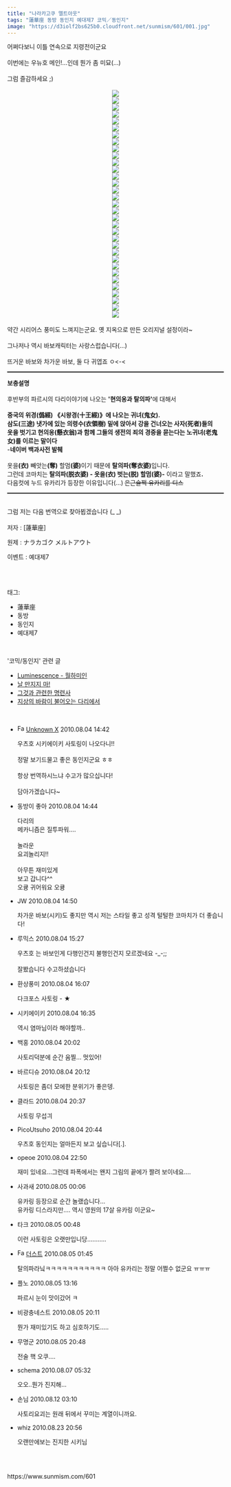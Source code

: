 ```yaml
---
title: "나라카고쿠 멜트아웃"
tags: "蓮華座 동방 동인지 예대제7 코믹／동인지"
image: "https://d3iolf2bs625b0.cloudfront.net/sunmism/601/001.jpg"
---
```

<div class="article">
<div class="jb-article">어쩌다보니 이틀 연속으로 지령전이군요<br/>
<br/>
이번에는 우뉴호 메인!...인데 뭔가 좀 미묘(...)<br/>
<br/>
그럼 즐감하세요 ;)<br/>
<br/>
<div class="imageblock center" style="text-align: center; clear: both;"><img src="{{ site.imgserver3 }}/sunmism/601/001.jpg"/></div><div class="imageblock center" style="text-align: center; clear: both;"><img src="{{ site.imgserver3 }}/sunmism/601/002.jpg"/></div><div class="imageblock center" style="text-align: center; clear: both;"><img src="{{ site.imgserver3 }}/sunmism/601/003.jpg"/></div><div class="imageblock center" style="text-align: center; clear: both;"><img src="{{ site.imgserver3 }}/sunmism/601/004.jpg"/></div><div class="imageblock center" style="text-align: center; clear: both;"><img src="{{ site.imgserver3 }}/sunmism/601/005.jpg"/></div><div class="imageblock center" style="text-align: center; clear: both;"><img src="{{ site.imgserver3 }}/sunmism/601/006.jpg"/></div><div class="imageblock center" style="text-align: center; clear: both;"><img src="{{ site.imgserver3 }}/sunmism/601/007.jpg"/></div><div class="imageblock center" style="text-align: center; clear: both;"><img src="{{ site.imgserver3 }}/sunmism/601/008.jpg"/></div><div class="imageblock center" style="text-align: center; clear: both;"><img src="{{ site.imgserver3 }}/sunmism/601/009.jpg"/></div><div class="imageblock center" style="text-align: center; clear: both;"><img src="{{ site.imgserver3 }}/sunmism/601/010.jpg"/></div><div class="imageblock center" style="text-align: center; clear: both;"><img src="{{ site.imgserver3 }}/sunmism/601/011.jpg"/></div><div class="imageblock center" style="text-align: center; clear: both;"><img src="{{ site.imgserver3 }}/sunmism/601/012.jpg"/></div><div class="imageblock center" style="text-align: center; clear: both;"><img src="{{ site.imgserver3 }}/sunmism/601/013.jpg"/></div><div class="imageblock center" style="text-align: center; clear: both;"><img src="{{ site.imgserver3 }}/sunmism/601/014.jpg"/></div><div class="imageblock center" style="text-align: center; clear: both;"><img src="{{ site.imgserver3 }}/sunmism/601/015.jpg"/></div><div class="imageblock center" style="text-align: center; clear: both;"><img src="{{ site.imgserver3 }}/sunmism/601/016.jpg"/></div><div class="imageblock center" style="text-align: center; clear: both;"><img src="{{ site.imgserver3 }}/sunmism/601/017.jpg"/></div><div class="imageblock center" style="text-align: center; clear: both;"><img src="{{ site.imgserver3 }}/sunmism/601/018.jpg"/></div><div class="imageblock center" style="text-align: center; clear: both;"><img src="{{ site.imgserver3 }}/sunmism/601/019.jpg"/></div><div class="imageblock center" style="text-align: center; clear: both;"><img src="{{ site.imgserver3 }}/sunmism/601/020.jpg"/></div><div class="imageblock center" style="text-align: center; clear: both;"><img src="{{ site.imgserver3 }}/sunmism/601/021.jpg"/></div><div class="imageblock center" style="text-align: center; clear: both;"><img src="{{ site.imgserver3 }}/sunmism/601/022.jpg"/></div><div class="imageblock center" style="text-align: center; clear: both;"><img src="{{ site.imgserver3 }}/sunmism/601/023.jpg"/></div><div class="imageblock center" style="text-align: center; clear: both;"><img src="{{ site.imgserver3 }}/sunmism/601/024.jpg"/></div><div class="imageblock center" style="text-align: center; clear: both;"><img src="{{ site.imgserver3 }}/sunmism/601/025.jpg"/></div><div class="imageblock center" style="text-align: center; clear: both;"><img src="{{ site.imgserver3 }}/sunmism/601/026.jpg"/></div><div class="imageblock center" style="text-align: center; clear: both;"><img src="{{ site.imgserver3 }}/sunmism/601/027.jpg"/></div><div class="imageblock center" style="text-align: center; clear: both;"><img src="{{ site.imgserver3 }}/sunmism/601/028.jpg"/></div><div class="imageblock center" style="text-align: center; clear: both;"><img src="{{ site.imgserver3 }}/sunmism/601/029.jpg"/></div><div class="imageblock center" style="text-align: center; clear: both;"><img src="{{ site.imgserver3 }}/sunmism/601/030.jpg"/></div><div class="imageblock center" style="text-align: center; clear: both;"><img src="{{ site.imgserver3 }}/sunmism/601/031.jpg"/></div><div class="imageblock center" style="text-align: center; clear: both;"><img src="{{ site.imgserver3 }}/sunmism/601/032.jpg"/></div><div class="imageblock center" style="text-align: center; clear: both;"><img src="{{ site.imgserver3 }}/sunmism/601/033.jpg"/></div><br/>
약간 시리어스 풍미도 느껴지는군요. 옛 지옥으로 만든 오리지널 설정이라~<br/>
<br/>
그나저나 역시 바보캐릭터는 사랑스럽습니다(...)<br/>
<br/>
뜨거운 바보와 차가운 바보, 둘 다 귀엽죠 ㅇ&lt;-&lt;<br/>
<div>
<hr style="border-style: dotted none none; border-color: black; border-width: 1px 0px 0px; height: 1px; display: block;"/></div>
<span style="font-weight: bold;">보충설명</span><br/>
<br/>
후반부의 파르시의 다리이야기에 나오는 <span style="font-weight: bold;">'현의옹과 탈의파'</span>에 대해서<br/>
<span class="text13" style="font-weight: bold;"><br/>
중국의 위경(<span onmouseout="tooltip_off()" onmouseover="tooltip_on('','僞 : 거짓 위, ㉠거짓 ㉡사투리(=訛) ㉢속이다')">僞</span><span onmouseout="tooltip_off()" onmouseover="tooltip_on('','經 : 경서 경, ㉠경서 ㉡날 ㉢날실 ㉣불경 ㉤길 ㉥법 ㉦도리 ㉧지경 ㉨경계 ㉩지나다 ㉪목매다 ㉫다스리다')">經</span>) 《시왕경(<span onmouseout="tooltip_off()" onmouseover="tooltip_on('','十 : 열 십, ㉠열 ㉡열 번 ㉢배하다')">十</span><span onmouseout="tooltip_off()" onmouseover="tooltip_on('','王 : 임금 왕, ㉠임금 ㉡으뜸 ㉢크다 ㉣왕노릇하다 ㉤왕성하다')">王</span><span onmouseout="tooltip_off()" onmouseover="tooltip_on('','經 : 경서 경, ㉠경서 ㉡날 ㉢날실 ㉣불경 ㉤길 ㉥법 ㉦도리 ㉧지경 ㉨경계 ㉩지나다 ㉪목매다 ㉫다스리다')">經</span>)》에 나오는 귀녀(<span onmouseout="tooltip_off()" onmouseover="tooltip_on('','鬼 : 귀신 귀, ㉠귀신 ㉡도깨비 ㉢상상의 괴물 ㉣별 이름')">鬼</span><span onmouseout="tooltip_off()" onmouseover="tooltip_on('','女 : 계집 녀(여), ㉠계집, 여자 ㉡딸 ㉢너 ㉣별 이름 ㉤시집을 보내다')">女</span>).</span><br style="font-weight: bold;"/><span style="font-weight: bold;">삼도(三途) 냇가에 있는 의령수(衣領樹) 밑에 앉아서 강을 건너오는 사자(死者)들의</span><br style="font-weight: bold;"/><span style="font-weight: bold;">옷을 벗기고 현의옹(懸衣翁)과 함께 그들의 생전의 죄의 경중을 묻는다는 노귀녀(老鬼女)를 이르는 말이다</span><br/>
-<span style="font-weight: bold;">네이버 백과사전 발췌</span><br/>
<br/>
옷을<span style="font-weight: bold;">(</span><span class="tit16 b" style="font-weight: bold;"><span onmouseout="tooltip_off()" onmouseover="tooltip_on('','衣 : 옷 의, ㉠옷 ㉡웃옷 ㉢옷 입다 ㉣행하다')">衣</span><span onmouseout="tooltip_off()" onmouseover="tooltip_on('','婆 : 할미 파, ㉠할미 ㉡춤추는모양 ㉢늙은 여자')">)</span></span> 빼앗는<span style="font-weight: bold;">(</span><span class="tit16 b" style="font-weight: bold;"><span onmouseout="tooltip_off()" onmouseover="tooltip_on('','奪 : 빼앗을 탈, ㉠빼앗다 ㉡잃다 ㉢빼앗기다 ㉣좁은 길')">奪)</span></span> 할멈<span style="font-weight: bold;">(</span><span class="tit16 b" style="font-weight: bold;"><span onmouseout="tooltip_off()" onmouseover="tooltip_on('','衣 : 옷 의, ㉠옷 ㉡웃옷 ㉢옷 입다 ㉣행하다')"></span><span onmouseout="tooltip_off()" onmouseover="tooltip_on('','婆 : 할미 파, ㉠할미 ㉡춤추는모양 ㉢늙은 여자')">婆)</span></span>이기 때문에 <span style="font-weight: bold;">탈의파(</span><span class="tit16 b" style="font-weight: bold;"><span onmouseout="tooltip_off()" onmouseover="tooltip_on('','奪 : 빼앗을 탈, ㉠빼앗다 ㉡잃다 ㉢빼앗기다 ㉣좁은 길')">奪</span><span onmouseout="tooltip_off()" onmouseover="tooltip_on('','衣 : 옷 의, ㉠옷 ㉡웃옷 ㉢옷 입다 ㉣행하다')">衣</span><span onmouseout="tooltip_off()" onmouseover="tooltip_on('','婆 : 할미 파, ㉠할미 ㉡춤추는모양 ㉢늙은 여자')">婆)</span></span><span class="tit16 b"><span onmouseout="tooltip_off()" onmouseover="tooltip_on('','婆 : 할미 파, ㉠할미 ㉡춤추는모양 ㉢늙은 여자')">입니다.<br/>
그런데 코마치는 <span style="font-weight: bold;">탈의파(脱衣</span></span></span><span class="tit16 b" style="font-weight: bold;"><span onmouseout="tooltip_off()" onmouseover="tooltip_on('','衣 : 옷 의, ㉠옷 ㉡웃옷 ㉢옷 입다 ㉣행하다')"></span><span onmouseout="tooltip_off()" onmouseover="tooltip_on('','婆 : 할미 파, ㉠할미 ㉡춤추는모양 ㉢늙은 여자')">婆) - 옷을</span></span><span style="font-weight: bold;">(</span><span class="tit16 b" style="font-weight: bold;"><span onmouseout="tooltip_off()" onmouseover="tooltip_on('','衣 : 옷 의, ㉠옷 ㉡웃옷 ㉢옷 입다 ㉣행하다')">衣</span><span onmouseout="tooltip_off()" onmouseover="tooltip_on('','婆 : 할미 파, ㉠할미 ㉡춤추는모양 ㉢늙은 여자')">)</span></span><span style="font-weight: bold;"></span><span class="tit16 b" style="font-weight: bold;"><span onmouseout="tooltip_off()" onmouseover="tooltip_on('','衣 : 옷 의, ㉠옷 ㉡웃옷 ㉢옷 입다 ㉣행하다')"></span><span onmouseout="tooltip_off()" onmouseover="tooltip_on('','婆 : 할미 파, ㉠할미 ㉡춤추는모양 ㉢늙은 여자')"></span></span><span class="tit16 b" style="font-weight: bold;"><span onmouseout="tooltip_off()" onmouseover="tooltip_on('','婆 : 할미 파, ㉠할미 ㉡춤추는모양 ㉢늙은 여자')"> 벗는</span></span><span class="tit16 b"><span onmouseout="tooltip_off()" onmouseover="tooltip_on('','婆 : 할미 파, ㉠할미 ㉡춤추는모양 ㉢늙은 여자')"><span style="font-weight: bold;">(脱)</span></span></span><span class="tit16 b" style="font-weight: bold;"><span onmouseout="tooltip_off()" onmouseover="tooltip_on('','婆 : 할미 파, ㉠할미 ㉡춤추는모양 ㉢늙은 여자')"> 할멈(</span></span><span class="tit16 b" style="font-weight: bold;"><span onmouseout="tooltip_off()" onmouseover="tooltip_on('','婆 : 할미 파, ㉠할미 ㉡춤추는모양 ㉢늙은 여자')">婆)</span></span><span class="tit16 b" style="font-weight: bold;"><span onmouseout="tooltip_off()" onmouseover="tooltip_on('','婆 : 할미 파, ㉠할미 ㉡춤추는모양 ㉢늙은 여자')">-</span></span><span class="tit16 b"><span onmouseout="tooltip_off()" onmouseover="tooltip_on('','婆 : 할미 파, ㉠할미 ㉡춤추는모양 ㉢늙은 여자')"> 이라고 말했죠</span></span><span class="tit16 b"><span onmouseout="tooltip_off()" onmouseover="tooltip_on('','婆 : 할미 파, ㉠할미 ㉡춤추는모양 ㉢늙은 여자')"></span></span><span class="tit16 b" style="font-weight: bold;"><span onmouseout="tooltip_off()" onmouseover="tooltip_on('','婆 : 할미 파, ㉠할미 ㉡춤추는모양 ㉢늙은 여자')">.<br/>
</span></span><span class="tit16 b"><span onmouseout="tooltip_off()" onmouseover="tooltip_on('','婆 : 할미 파, ㉠할미 ㉡춤추는모양 ㉢늙은 여자')">다음컷에 누드 유카리가 등장한 이유입니다(...)</span></span><span class="tit16 b" style="font-weight: bold;"><span onmouseout="tooltip_off()" onmouseover="tooltip_on('','婆 : 할미 파, ㉠할미 ㉡춤추는모양 ㉢늙은 여자')"> </span></span><span class="tit16 b"><span onmouseout="tooltip_off()" onmouseover="tooltip_on('','婆 : 할미 파, ㉠할미 ㉡춤추는모양 ㉢늙은 여자')"><span style="text-decoration: line-through;">은근슬쩍 유카리를 디스</span></span></span><span class="tit16 b" style="font-weight: bold;"><span onmouseout="tooltip_off()" onmouseover="tooltip_on('','婆 : 할미 파, ㉠할미 ㉡춤추는모양 ㉢늙은 여자')"><br/>
<div>
<hr style="border-style: dotted none none; border-color: black; border-width: 1px 0px 0px; height: 1px; display: block;"/></div>
<br/>
</span></span><span class="tit16 b"><span onmouseout="tooltip_off()" onmouseover="tooltip_on('','婆 : 할미 파, ㉠할미 ㉡춤추는모양 ㉢늙은 여자')">그럼 저는 다음 번역으로 찾아뵙겠습니다 (_ _)</span></span><span class="tit16 b" style="font-weight: bold;"><span onmouseout="tooltip_off()" onmouseover="tooltip_on('','婆 : 할미 파, ㉠할미 ㉡춤추는모양 ㉢늙은 여자')"><br/>
</span></span><br/>
저자 : [蓮華座]<br/>

원제 : ナラカゴク メルトアウト<br/>

이벤트 : 예대제7<br/>
<br/><div style="text-align:center;margin:10px 0 10px 0;clear:both"><div style="display:inline;text-align:center;">
</div><div style="display:inline;text-align:center;">
</div></div></div></div><br/>
<div class="tagTrail">
<p>태그: </p>
<ul>
<li>蓮華座</li>
<li>동방</li>
<li>동인지</li>
<li>예대제7</li>
</ul>
</div><br/>
<div class="another">
<p>'코믹/동인지' 관련 글</p>
<ul>
<li><a href="/sunmism_606">Luminescence - 월하미인</a></li>
<li><a href="/sunmism_605">날 만지지 마!</a></li>
<li><a href="/sunmism_599">그것과 관련한 명련사</a></li>
<li><a href="/sunmism_598">지상의 바람이 불어오는 다리에서</a></li>
</ul>
</div><br/>
<div class="jb-discuss-list jb-discuss-list-comment">
<ul class="jb-discuss-list-level-1">
<li class="rp_general" id="comment4386336">
<div class="jb-discuss jb-discuss-comment">
<div class="jb-discuss-information jb-discuss-information-comment">
<span class="jb-discuss-information-name"><img alt="Favicon of http://blog.naver.com/kaidoukaoru" height="16" onerror="this.onerror=null;this.parentNode.removeChild(this)" src="http://blog.naver.com/favicon.ico" width="16"/> <a href="http://blog.naver.com/kaidoukaoru" onclick="return openLinkInNewWindow(this)">Unknown X</a></span>
<span class="jb-discuss-information-date">2010.08.04 14:42 </span>
</div>
<p class="jb-discuss-content jb-discuss-content-comment">우츠호 시키에이키 사토링이 나오다니!!<br/>
<br/>
정말 보기드물고 좋은 동인지군요 ㅎㅎ<br/>
<br/>
항상 번역하시느냐 수고가 많으십니다!<br/>
<br/>
담아가겠습니다~</p>
</div>
</li>
<li class="rp_general" id="comment4386341">
<div class="jb-discuss jb-discuss-comment">
<div class="jb-discuss-information jb-discuss-information-comment">
<span class="jb-discuss-information-name">동방이 좋아</span>
<span class="jb-discuss-information-date">2010.08.04 14:44 </span>
</div>
<p class="jb-discuss-content jb-discuss-content-comment">다리의<br/>
메카니즘은 질투파워....<br/>
<br/>
놀라운<br/>
요괴놀리지!!<br/>
<br/>
아무튼 재미있게<br/>
보고 갑니다^^<br/>
오큥 귀어워요 오큥</p>
</div>
</li>
<li class="rp_general" id="comment4386362">
<div class="jb-discuss jb-discuss-comment">
<div class="jb-discuss-information jb-discuss-information-comment">
<span class="jb-discuss-information-name">JW</span>
<span class="jb-discuss-information-date">2010.08.04 14:50 </span>
</div>
<p class="jb-discuss-content jb-discuss-content-comment">차가운 바보(시키)도 좋지만 역시 저는 스타일 좋고 성격 털털한 코마치가 더 좋습니다!</p>
</div>
</li>
<li class="rp_general" id="comment4386482">
<div class="jb-discuss jb-discuss-comment">
<div class="jb-discuss-information jb-discuss-information-comment">
<span class="jb-discuss-information-name">루믹스</span>
<span class="jb-discuss-information-date">2010.08.04 15:27 </span>
</div>
<p class="jb-discuss-content jb-discuss-content-comment">우츠호 는 바보인게 다행인건지 불행인건지 모르겠네요 -_-;;<br/>
<br/>
잘봤습니다 수고하셨습니다</p>
</div>
</li>
<li class="rp_general" id="comment4386633">
<div class="jb-discuss jb-discuss-comment">
<div class="jb-discuss-information jb-discuss-information-comment">
<span class="jb-discuss-information-name">환상풍미</span>
<span class="jb-discuss-information-date">2010.08.04 16:07 </span>
</div>
<p class="jb-discuss-content jb-discuss-content-comment">다크포스 사토링 - ★</p>
</div>
</li>
<li class="rp_general" id="comment4386729">
<div class="jb-discuss jb-discuss-comment">
<div class="jb-discuss-information jb-discuss-information-comment">
<span class="jb-discuss-information-name">시키에이키</span>
<span class="jb-discuss-information-date">2010.08.04 16:35 </span>
</div>
<p class="jb-discuss-content jb-discuss-content-comment">역시 염마님이라 해야할까..</p>
</div>
</li>
<li class="rp_general" id="comment4387591">
<div class="jb-discuss jb-discuss-comment">
<div class="jb-discuss-information jb-discuss-information-comment">
<span class="jb-discuss-information-name">백홍</span>
<span class="jb-discuss-information-date">2010.08.04 20:02 </span>
</div>
<p class="jb-discuss-content jb-discuss-content-comment">사토리덕분에 순간 움찔... 멋있어!</p>
</div>
</li>
<li class="rp_general" id="comment4387617">
<div class="jb-discuss jb-discuss-comment">
<div class="jb-discuss-information jb-discuss-information-comment">
<span class="jb-discuss-information-name">바르디슈</span>
<span class="jb-discuss-information-date">2010.08.04 20:12 </span>
</div>
<p class="jb-discuss-content jb-discuss-content-comment">사토링은 좀더 모에한 분위기가 좋은뎅.</p>
</div>
</li>
<li class="rp_general" id="comment4387716">
<div class="jb-discuss jb-discuss-comment">
<div class="jb-discuss-information jb-discuss-information-comment">
<span class="jb-discuss-information-name">클라드</span>
<span class="jb-discuss-information-date">2010.08.04 20:37 </span>
</div>
<p class="jb-discuss-content jb-discuss-content-comment">사토링 무섭긔</p>
</div>
</li>
<li class="rp_general" id="comment4387739">
<div class="jb-discuss jb-discuss-comment">
<div class="jb-discuss-information jb-discuss-information-comment">
<span class="jb-discuss-information-name">PicoUtsuho</span>
<span class="jb-discuss-information-date">2010.08.04 20:44 </span>
</div>
<p class="jb-discuss-content jb-discuss-content-comment">우츠호 동인지는 얼마든지 보고 싶습니다[.].</p>
</div>
</li>
<li class="rp_general" id="comment4388239">
<div class="jb-discuss jb-discuss-comment">
<div class="jb-discuss-information jb-discuss-information-comment">
<span class="jb-discuss-information-name">opeoe</span>
<span class="jb-discuss-information-date">2010.08.04 22:50 </span>
</div>
<p class="jb-discuss-content jb-discuss-content-comment">재미 있네요...그런데 파폭에서는 왠지 그림의 끝에가 짤려 보이네요....</p>
</div>
</li>
<li class="rp_general" id="comment4388563">
<div class="jb-discuss jb-discuss-comment">
<div class="jb-discuss-information jb-discuss-information-comment">
<span class="jb-discuss-information-name">사과새</span>
<span class="jb-discuss-information-date">2010.08.05 00:06 </span>
</div>
<p class="jb-discuss-content jb-discuss-content-comment">유카링 등장으로 순간 놀랬습니다...<br/>
유카링 디스라지만.... 역시 영원의 17살 유카링 이군요~</p>
</div>
</li>
<li class="rp_general" id="comment4388705">
<div class="jb-discuss jb-discuss-comment">
<div class="jb-discuss-information jb-discuss-information-comment">
<span class="jb-discuss-information-name">타크</span>
<span class="jb-discuss-information-date">2010.08.05 00:48 </span>
</div>
<p class="jb-discuss-content jb-discuss-content-comment">이런 사토링은 오랫만입니당...........</p>
</div>
</li>
<li class="rp_general" id="comment4388883">
<div class="jb-discuss jb-discuss-comment">
<div class="jb-discuss-information jb-discuss-information-comment">
<span class="jb-discuss-information-name"><img alt="Favicon of http://blog.naver.com/1impbizkit" height="16" onerror="this.onerror=null;this.parentNode.removeChild(this)" src="http://blog.naver.com/favicon.ico" width="16"/> <a href="http://blog.naver.com/1impbizkit" onclick="return openLinkInNewWindow(this)">더스트</a></span>
<span class="jb-discuss-information-date">2010.08.05 01:45 </span>
</div>
<p class="jb-discuss-content jb-discuss-content-comment">탈의파라닠ㅋㅋㅋㅋㅋㅋㅋㅋㅋㅋㅋ 아아 유카리는 정말 어쩔수 없군요 ㅠㅠㅠ</p>
</div>
</li>
<li class="rp_general" id="comment4391144">
<div class="jb-discuss jb-discuss-comment">
<div class="jb-discuss-information jb-discuss-information-comment">
<span class="jb-discuss-information-name">플노</span>
<span class="jb-discuss-information-date">2010.08.05 13:16 </span>
</div>
<p class="jb-discuss-content jb-discuss-content-comment">파르시 눈이 맛이갔어 ㅋ</p>
</div>
</li>
<li class="rp_general" id="comment4392715">
<div class="jb-discuss jb-discuss-comment">
<div class="jb-discuss-information jb-discuss-information-comment">
<span class="jb-discuss-information-name">비광충네스트</span>
<span class="jb-discuss-information-date">2010.08.05 20:11 </span>
</div>
<p class="jb-discuss-content jb-discuss-content-comment">뭔가 재미있기도 하고 심호하기도.....</p>
</div>
</li>
<li class="rp_general" id="comment4392819">
<div class="jb-discuss jb-discuss-comment">
<div class="jb-discuss-information jb-discuss-information-comment">
<span class="jb-discuss-information-name">무명군</span>
<span class="jb-discuss-information-date">2010.08.05 20:48 </span>
</div>
<p class="jb-discuss-content jb-discuss-content-comment">전술 핵 오쿠....</p>
</div>
</li>
<li class="rp_general" id="comment4399494">
<div class="jb-discuss jb-discuss-comment">
<div class="jb-discuss-information jb-discuss-information-comment">
<span class="jb-discuss-information-name">schema</span>
<span class="jb-discuss-information-date">2010.08.07 05:32 </span>
</div>
<p class="jb-discuss-content jb-discuss-content-comment">오오..뭔가 진지해...</p>
</div>
</li>
<li class="rp_general" id="comment4422622">
<div class="jb-discuss jb-discuss-comment">
<div class="jb-discuss-information jb-discuss-information-comment">
<span class="jb-discuss-information-name">손님</span>
<span class="jb-discuss-information-date">2010.08.12 03:10 </span>
</div>
<p class="jb-discuss-content jb-discuss-content-comment">사토리요괴는 원래 뒤에서 꾸미는 계열이니까요.</p>
</div>
</li>
<li class="rp_general" id="comment4491210">
<div class="jb-discuss jb-discuss-comment">
<div class="jb-discuss-information jb-discuss-information-comment">
<span class="jb-discuss-information-name">whiz</span>
<span class="jb-discuss-information-date">2010.08.23 20:56 </span>
</div>
<p class="jb-discuss-content jb-discuss-content-comment">오랜만에보는 진지한 시키님</p>
</div>
</li>
</ul>
</div><br/>
<br/>
<p id="refer">https://www.sunmism.com/601</p>
<br/>
